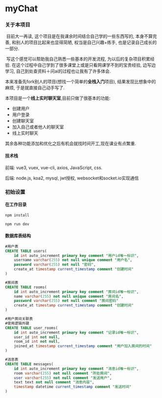 # myChat

### 关于本项目

​	目前大一再读, 这个项目是在我课余时间结合自己学的一些东西写的, 本身不算完善, 和别人的项目比起来也显得简陋, 权当是自己兴趣+练手, 也是记录自己成长的一部分.

​	写这个感觉可以帮助我自己熟悉一些基本的开发流程, 为以后的复杂项目积累经验. 在这个过程中自己学到了很多课堂上或是只看网课学不到的宝贵经验, 边写边学习, 自己到处查资料＋问ai的过程也让我有了许多体会.

​	本来准备先fork别人的项目(想找一个简单的**全栈入门**项目), 结果发现比想象中的麻烦, 于是就直接自己动手写了.

​	本项目是一个**线上实时聊天室**,目前只做了很基本的功能:

- 创建用户
- 用户登录
- 创建聊天室
- 加入自己或者他人的聊天室
- 线上实时聊天

其余各种功能添加和优化之后有机会就找时间开工,现在课业有点繁重.



#### 技术栈

前端: vue3,	vuex,	vue-cli,	axios,	JavaScript,	css.

后端: node.js,	koa2,	mysql,	jwt授权,	websocket和socket.io实现通信 



### 初始设置

#### 在工作目录

```bash
npm install

npm run dev
```

#### 数据库表结构

```sql
#用户表
CREATE TABLE users(
	id int auto_increment primary key comment "用户id唯一标识",
    username varchar(255) not null unique comment "用户名",
    password varchar(255) not null "密码",
    create_at timestamp current_timestamp comment "创建时间"
)

#房间表
CREATE TABLE rooms(
	id int auto_increment primary key comment "房间id唯一标识",
    name varchar(255) not null unique comment "房间名",
    password varchar(255) not null comment "房间密码"
    create_at timestamp current_timestamp comment "创建时间"
)

#用户房间关联表
#使用逻辑外键
CREATE TABLE user_rooms(
	id int auto_increment primary key comment "记录id唯一标识",
    user_id int not null,
    room_id int not null,
    joined_at timestamp current_timestamp comment "用户加入房间的时间"
)

#消息表
CREATE TABLE messages(
	id int auto_increment primary key comment "消息id唯一标识",
    room varchar(255) not null comment "所处房间",
    user varchar(255) not null comment "发送用户",
    text text not null comment "消息内容",
    timestamp datetime current_timestamp comment "发送时间" 
)
```



